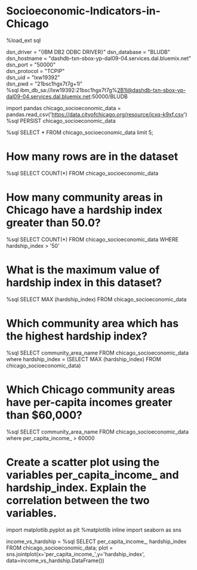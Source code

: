 # Socioeconomic-Indicators-in-Chicago

%load_ext sql

dsn_driver = "{IBM DB2 ODBC DRIVER}"
dsn_database = "BLUDB"              
dsn_hostname = "dashdb-txn-sbox-yp-dal09-04.services.dal.bluemix.net"            
dsn_port = "50000"                  
dsn_protocol = "TCPIP"            
dsn_uid = "lxw19392"               
dsn_pwd = "21bsc1hgx7t7g+1l"  
%sql ibm_db_sa://lxw19392:21bsc1hgx7t7g%2B1l@dashdb-txn-sbox-yp-dal09-04.services.dal.bluemix.net:50000/BLUDB

import pandas
chicago_socioeconomic_data = pandas.read_csv('https://data.cityofchicago.org/resource/jcxq-k9xf.csv')
%sql PERSIST chicago_socioeconomic_data

%sql SELECT * FROM chicago_socioeconomic_data limit 5;

# How many rows are in the dataset

%sql SELECT COUNT(*) FROM chicago_socioeconomic_data

# How many community areas in Chicago have a hardship index greater than 50.0?

%sql SELECT COUNT(*) FROM chicago_socioeconomic_data WHERE hardship_index > '50'

# What is the maximum value of hardship index in this dataset?

%sql SELECT MAX (hardship_index) FROM chicago_socioeconomic_data

# Which community area which has the highest hardship index?

%sql SELECT community_area_name FROM chicago_socioeconomic_data where hardship_index = (SELECT MAX (hardship_index) FROM chicago_socioeconomic_data)

# Which Chicago community areas have per-capita incomes greater than $60,000?

%sql SELECT community_area_name FROM chicago_socioeconomic_data where per_capita_income_ > 60000

# Create a scatter plot using the variables per_capita_income_ and hardship_index. Explain the correlation between the two variables.

import matplotlib.pyplot as plt
%matplotlib inline
import seaborn as sns

income_vs_hardship = %sql SELECT per_capita_income_, hardship_index FROM chicago_socioeconomic_data;
plot = sns.jointplot(x='per_capita_income_',y='hardship_index', data=income_vs_hardship.DataFrame())

